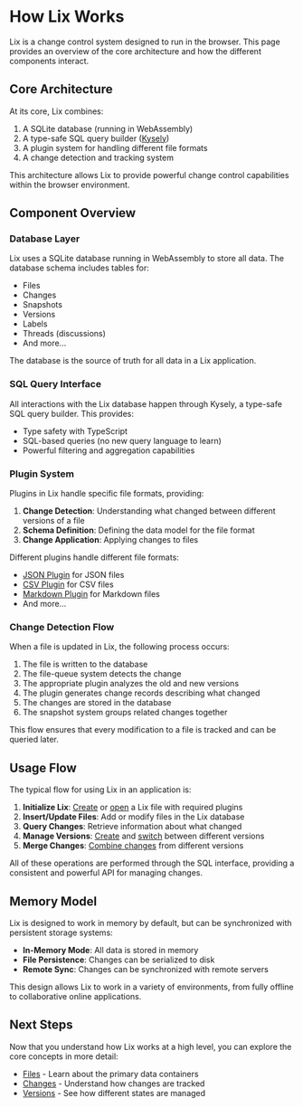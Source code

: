 # How Lix Works

Lix is a change control system designed to run in the browser. This page provides an overview of the core architecture and how the different components interact.

## Core Architecture

At its core, Lix combines:

1. A SQLite database (running in WebAssembly)
2. A type-safe SQL query builder ([Kysely](https://kysely.dev/))
3. A plugin system for handling different file formats
4. A change detection and tracking system

This architecture allows Lix to provide powerful change control capabilities within the browser environment.

## Component Overview

### Database Layer

Lix uses a SQLite database running in WebAssembly to store all data. The database schema includes tables for:

- Files
- Changes
- Snapshots
- Versions
- Labels
- Threads (discussions)
- And more...

The database is the source of truth for all data in a Lix application.

### SQL Query Interface

All interactions with the Lix database happen through Kysely, a type-safe SQL query builder. This provides:

- Type safety with TypeScript
- SQL-based queries (no new query language to learn)
- Powerful filtering and aggregation capabilities

### Plugin System

Plugins in Lix handle specific file formats, providing:

1. **Change Detection**: Understanding what changed between different versions of a file
2. **Schema Definition**: Defining the data model for the file format
3. **Change Application**: Applying changes to files

Different plugins handle different file formats:

- [JSON Plugin](https://github.com/opral/monorepo/tree/main/packages/lix-plugin-json) for JSON files
- [CSV Plugin](https://github.com/opral/monorepo/tree/main/packages/lix-plugin-csv) for CSV files
- [Markdown Plugin](https://github.com/opral/monorepo/tree/main/packages/lix-plugin-md) for Markdown files
- And more...

### Change Detection Flow

When a file is updated in Lix, the following process occurs:

1. The file is written to the database
2. The file-queue system detects the change
3. The appropriate plugin analyzes the old and new versions
4. The plugin generates change records describing what changed
5. The changes are stored in the database
6. The snapshot system groups related changes together

This flow ensures that every modification to a file is tracked and can be queried later.

## Usage Flow

The typical flow for using Lix in an application is:

1. **Initialize Lix**: [Create](https://github.com/opral/monorepo/blob/main/packages/lix/sdk/src/lix/new-lix.ts) or [open](https://github.com/opral/monorepo/blob/main/packages/lix/sdk/src/lix/open-lix-in-memory.ts) a Lix file with required plugins
2. **Insert/Update Files**: Add or modify files in the Lix database
3. **Query Changes**: Retrieve information about what changed
4. **Manage Versions**: [Create](https://github.com/opral/monorepo/blob/main/packages/lix/sdk/src/version/create-version.ts) and [switch](https://github.com/opral/monorepo/blob/main/packages/lix/sdk/src/version/switch-version.ts) between different versions
5. **Merge Changes**: [Combine changes](https://github.com/opral/monorepo/blob/main/packages/lix/sdk/src/change-set/create-merge-change-set.ts) from different versions

All of these operations are performed through the SQL interface, providing a consistent and powerful API for managing changes.

## Memory Model

Lix is designed to work in memory by default, but can be synchronized with persistent storage systems:

- **In-Memory Mode**: All data is stored in memory
- **File Persistence**: Changes can be serialized to disk
- **Remote Sync**: Changes can be synchronized with remote servers

This design allows Lix to work in a variety of environments, from fully offline to collaborative online applications.

## Next Steps

Now that you understand how Lix works at a high level, you can explore the core concepts in more detail:

- [Files](./concepts/files) - Learn about the primary data containers
- [Changes](./concepts/changes) - Understand how changes are tracked
- [Versions](./concepts/versions) - See how different states are managed

